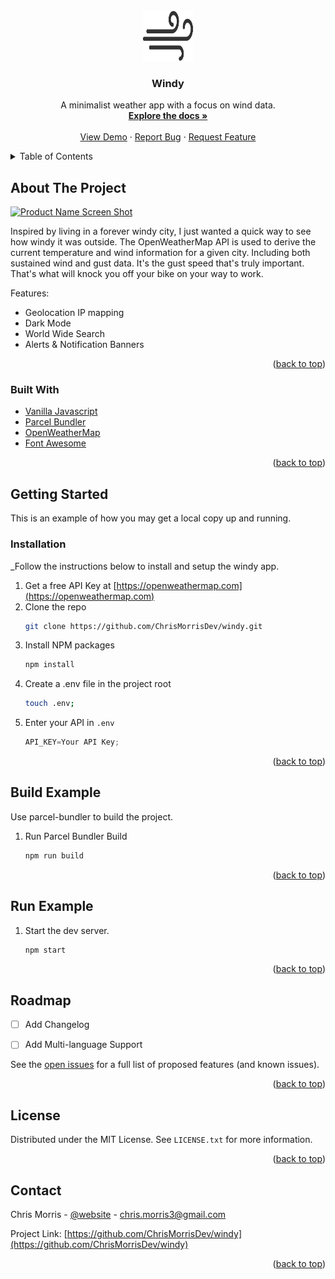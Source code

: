 <div id="top"></div>

<!-- PROJECT LOGO -->
<br />
<div align="center">
  <a href="https://github.com/ChrisMorrisDev/windy">
    <img src="src/img/logo.png" alt="Logo" width="80" height="80">
  </a>

  <h3 align="center">Windy</h3>

  <p align="center">
    A minimalist weather app with a focus on wind data.
    <br />
    <a href="hhttps://github.com/ChrisMorrisDev/windy"><strong>Explore the docs »</strong></a>
    <br />
    <br />
    <a href="https://github.com/ChrisMorrisDev/windy">View Demo</a>
    ·
    <a href="https://github.com/ChrisMorrisDev/windy/issues">Report Bug</a>
    ·
    <a href="https://github.com/ChrisMorrisDev/windy/issues">Request Feature</a>
  </p>
</div>



<!-- TABLE OF CONTENTS -->
<details>
  <summary>Table of Contents</summary>
  <ol>
    <li>
      <a href="#about-the-project">About The Project</a>
      <ul>
        <li><a href="#built-with">Built With</a></li>
      </ul>
    </li>
    <li>
      <a href="#getting-started">Getting Started</a>
      <ul>
        <li><a href="#installation">Installation</a></li>
        <li><a href="#build-example">Build Example</a></li>
        <li><a href="#run-example">Run Example</a></li>
      </ul>
    </li>
    <li><a href="#roadmap">Roadmap</a></li>
    <li><a href="#license">License</a></li>
    <li><a href="#contact">Contact</a></li>
  </ol>
</details>



<!-- ABOUT THE PROJECT -->
## About The Project

[![Product Name Screen Shot][product-screenshot]](https://lethbridgewind.com)

Inspired by living in a forever windy city, I just wanted a quick way to see how windy it was outside. The OpenWeatherMap API is used to derive the current temperature and wind information for a given city. Including both sustained wind and gust data. It's the gust speed that's truly important. That's what will knock you off your bike on your way to work.

Features:
* Geolocation IP mapping
* Dark Mode
* World Wide Search
* Alerts & Notification Banners

<p align="right">(<a href="#top">back to top</a>)</p>



### Built With

* [Vanilla Javascript](https://developer.mozilla.org/en-US/docs/Web/JavaScript)
* [Parcel Bundler](https://parceljs.org/)
* [OpenWeatherMap](https://openweathermap.com)
* [Font Awesome](https://fontawesome.com/)

<p align="right">(<a href="#top">back to top</a>)</p>



<!-- GETTING STARTED -->
## Getting Started

This is an example of how you may get a local copy up and running.


### Installation

_Follow the instructions below to install and setup the windy app.

1. Get a free API Key at [https://openweathermap.com](https://openweathermap.com)
2. Clone the repo
   ```sh
   git clone https://github.com/ChrisMorrisDev/windy.git
   ```
3. Install NPM packages
   ```sh
   npm install
   ```
4. Create a .env file in the project root
   ```sh
   touch .env;
   ```
5. Enter your API in `.env`
   ```js
   API_KEY=Your API Key;
   ```

<p align="right">(<a href="#top">back to top</a>)</p>



<!-- BUILD EXAMPLE -->
## Build Example

Use parcel-bundler to build the project.

1. Run Parcel Bundler Build
   ```sh
   npm run build
   ```


<p align="right">(<a href="#top">back to top</a>)</p>



<!-- RUN EXAMPLE -->
## Run Example

1. Start the dev server.
   ```sh
   npm start
   ```


<p align="right">(<a href="#top">back to top</a>)</p>


<!-- ROADMAP -->
## Roadmap

- [ ] Add Changelog
- [ ] Add Multi-language Support


See the [open issues](https://github.com/ChrisMorrisDev/windy/issues) for a full list of proposed features (and known issues).

<p align="right">(<a href="#top">back to top</a>)</p>



<!-- LICENSE -->
## License

Distributed under the MIT License. See `LICENSE.txt` for more information.

<p align="right">(<a href="#top">back to top</a>)</p>



<!-- CONTACT -->
## Contact

Chris Morris - [@website](https://chris-morris.net) - chris.morris3@gmail.com

Project Link: [https://github.com/ChrisMorrisDev/windy](https://github.com/ChrisMorrisDev/windy)

<p align="right">(<a href="#top">back to top</a>)</p>



[product-screenshot]: src/img/screenshot.png